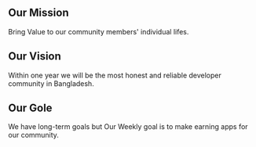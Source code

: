 ## Our Mission
Bring Value to our community members' individual lifes.

## Our Vision
Within one year we will be the most honest and reliable developer community in Bangladesh.

## Our Gole
We have long-term goals but
Our Weekly goal is to make earning apps for our community.



